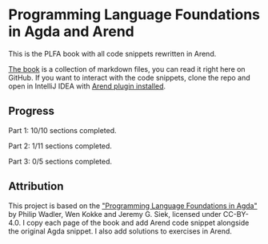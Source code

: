 # Programming Language Foundations in Agda and Arend

This is the PLFA book with all code snippets rewritten in Arend.

[The book](book/README.md) is a collection of markdown files, you can read it right here on GitHub.
If you want to interact with the code snippets, clone the repo and open in IntelliJ IDEA with [Arend plugin installed](https://arend-lang.github.io/documentation/getting-started).

## Progress

Part 1: 10/10 sections completed.

Part 2: 1/11 sections completed.

Part 3: 0/5 sections completed.

## Attribution

This project is based on the ["Programming Language Foundations in Agda"](https://plfa.github.io/) by Philip Wadler, Wen Kokke and Jeremy G. Siek, licensed under CC-BY-4.0.
I copy each page of the book and add Arend code snippet alongside the original Agda snippet. I also add solutions to exercises in Arend.

